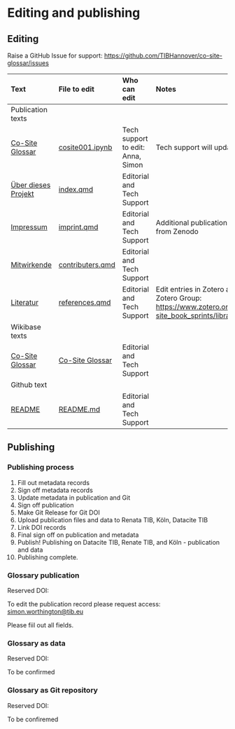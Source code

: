 # Editing and publishing

## Editing

Raise a GitHub Issue for support: https://github.com/TIBHannover/co-site-glossar/issues 

| Text | File to edit | Who can edit | Notes |
| :---- | :---- | :---- | :---- |
| Publication texts |  |  |  |
| [Co-Site Glossar](https://tibhannover.github.io/co-site-glossar/cosite001.html) | [cosite001.ipynb](https://github.com/TIBHannover/co-site-glossar/blob/main/cosite001.ipynb) | Tech support to edit: Anna, Simon | Tech support will update from Wikibase text |
| [Über dieses Projekt](https://tibhannover.github.io/co-site-glossar/) | [index.qmd](https://github.com/TIBHannover/co-site-glossar/blob/main/index.qmd) | Editorial and Tech Support |  |
| [Impressum](https://tibhannover.github.io/co-site-glossar/imprint.html) | [imprint.qmd](https://github.com/TIBHannover/co-site-glossar/blob/main/imprint.qmd) | Editorial and Tech Support | Additional publication metadata to be added from Zenodo |
| [Mitwirkende](https://tibhannover.github.io/co-site-glossar/contributors.html) | [contributers.qmd](https://github.com/TIBHannover/co-site-glossar/blob/main/contributors.qmd) | Editorial and Tech Support |  |
| [Literatur](https://tibhannover.github.io/co-site-glossar/references.html) | [references.qmd](https://github.com/TIBHannover/co-site-glossar/blob/main/references.qmd) | Editorial and Tech Support | Edit entries in Zotero and copy paste across. Zotero Group: https://www.zotero.org/groups/5631396/co-site_book_sprints/library |
| Wikibase texts |  |  |  |
| [Co-Site Glossar](https://climatekg.semanticclimate.net/index.php?title=Co-Site_Glossar) | [Co-Site Glossar](https://climatekg.semanticclimate.net/index.php?title=Co-Site_Glossar) | Editorial and Tech Support |  |
| Github text |  |  |  |
| [README](https://github.com/TIBHannover/co-site-glossar/blob/main/README.md) | [README.md](https://github.com/TIBHannover/co-site-glossar/blob/main/README.md) | Editorial and Tech Support |  |

## Publishing

### Publishing process

  1. Fill out metadata records
  2. Sign off metadata records
  3. Update metadata in publication and Git
  4. Sign off publication
  5. Make Git Release for Git DOI
  6. Upload publication files and data to Renata TIB, Köln, Datacite TIB
  7. Link DOI records
  8. Final sign off on publication and metadata
  9. Publish! Publishing on Datacite TIB, Renate TIB, and Köln - publication and data
  10. Publishing complete.

### Glossary publication

Reserved DOI:  

To edit the publication record please request access: simon.worthington@tib.eu

Please fiil out all fields.

### Glossary as data

Reserved DOI:  

To be confirmed

### Glossary as Git repository 

Reserved DOI:  

To be confiremed




